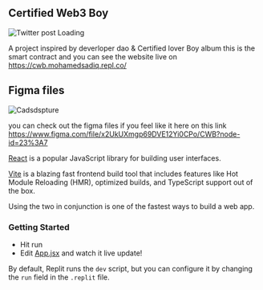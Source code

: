 ## Certified Web3 Boy

![Twitter post Loading](https://user-images.githubusercontent.com/65205272/147594652-c920f1d5-accc-4cbd-9ae0-b83af3b34306.png)


A project inspired by deverloper dao & Certified lover Boy album this is the smart contract and you can see the website live on https://cwb.mohamedsadiq.repl.co/

## Figma files
![Cadsdspture](https://user-images.githubusercontent.com/65205272/147595032-18317df0-e208-4c74-927e-4804977a6e5d.PNG)

you can check out the figma files if you feel like it here on this link https://www.figma.com/file/x2UkUXmgp69DVE12Yi0CPo/CWB?node-id=23%3A7

[React](https://reactjs.org/) is a popular JavaScript library for building user interfaces.

[Vite](https://vitejs.dev/) is a blazing fast frontend build tool that includes features like Hot Module Reloading (HMR), optimized builds, and TypeScript support out of the box.

Using the two in conjunction is one of the fastest ways to build a web app.

### Getting Started
- Hit run
- Edit [App.jsx](#src/App.jsx) and watch it live update!

By default, Replit runs the `dev` script, but you can configure it by changing the `run` field in the `.replit` file.
